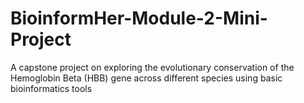 # BioinformHer-Module-2-Mini-Project
A capstone project on exploring the evolutionary conservation of the Hemoglobin Beta (HBB) gene across different species using basic bioinformatics tools
